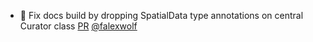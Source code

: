 - 💚 Fix docs build by dropping SpatialData type annotations on central Curator class [PR](https://github.com/laminlabs/lamindb/pull/2364) [@falexwolf](https://github.com/falexwolf)
